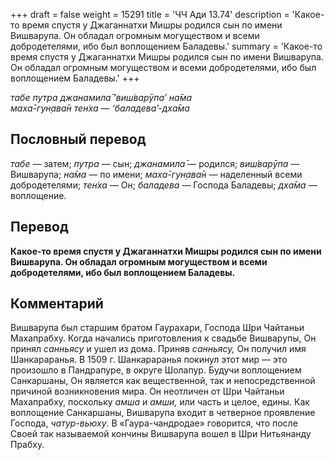 +++
draft = false
weight = 15291
title = 'ЧЧ Ади 13.74'
description = 'Какое-то время спустя у Джаганнатхи Мишры родился сын по имени Вишварупа. Он обладал огромным могуществом и всеми добродетелями, ибо был воплощением Баладевы.'
summary = 'Какое-то время спустя у Джаганнатхи Мишры родился сын по имени Вишварупа. Он обладал огромным могуществом и всеми добродетелями, ибо был воплощением Баладевы.'
+++

_табе путра джанамила̄ ‘виш́варӯпа’ на̄ма  
маха̄-гун̣ава̄н тен̇ха — ‘баладева’-дха̄ма_

## Пословный перевод

_табе_ — затем; _путра_ — сын; _джанамила̄_ — родился; _виш́варӯпа_ — Вишварупа; _на̄ма_ — по имени; _маха̄_\-_гун̣ава̄н_ — наделенный всеми добродетелями; _тен̇ха_ — Он; _баладева_ — Господа Баладевы; _дха̄ма_ — воплощение.

## Перевод

**Какое-то время спустя у Джаганнатхи Мишры родился сын по имени Вишварупа. Он обладал огромным могуществом и всеми добродетелями, ибо был воплощением Баладевы.**

## Комментарий

Вишварупа был старшим братом Гаурахари, Господа Шри Чайтаньи Махапрабху. Когда начались приготовления к свадьбе Вишварупы, Он принял _санньясу_ и ушел из дома. Приняв _санньясу,_ Он получил имя Шанкараранья. В 1509 г. Шанкараранья покинул этот мир — это произошло в Пандрапуре, в округе Шолапур. Будучи воплощением Санкаршаны, Он является как вещественной, так и непосредственной причиной возникновения мира. Он неотличен от Шри Чайтаньи Махапрабху, поскольку _амша_ и _амши,_ или часть и целое, едины. Как воплощение Санкаршаны, Вишварупа входит в четверное проявление Господа, _чатур-вьюху_. В «Гаура-чандродае» говорится, что после Своей так называемой кончины Вишварупа вошел в Шри Нитьянанду Прабху.
